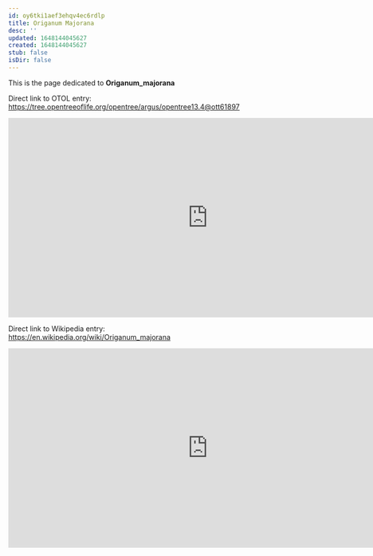 ```yaml
---
id: oy6tki1aef3ehqv4ec6rdlp
title: Origanum Majorana
desc: ''
updated: 1648144045627
created: 1648144045627
stub: false
isDir: false
---
```

This is the page dedicated to **Origanum_majorana**


Direct link to OTOL entry: https://tree.opentreeoflife.org/opentree/argus/opentree13.4@ott61897



<html>
    <body>
    <iframe src="https://tree.opentreeoflife.org/opentree/argus/opentree13.4@ott61897"
    width="800" height="400" frameborder="0" allowfullscreen> </iframe>
    </body>
</html>
    


Direct link to Wikipedia entry: https://en.wikipedia.org/wiki/Origanum_majorana



<html>
    <body>
    <iframe src="https://en.wikipedia.org/wiki/Origanum_majorana"
    width="800" height="400" frameborder="0" allowfullscreen> </iframe>
    </body>
</html>
    
